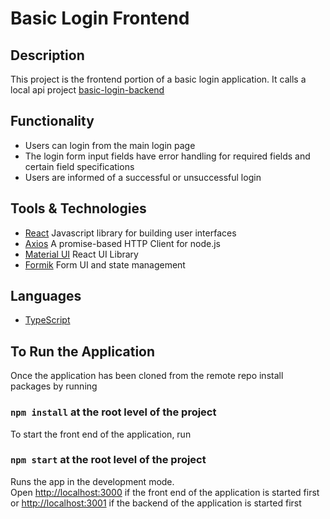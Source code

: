 # Basic Login Frontend

## Description
This project is the frontend portion of a basic login application. It calls a local api project [basic-login-backend](https://github.com/mchadds/basic-login-backend)

## Functionality
- Users can login from the main login page
- The login form input fields have error handling for required fields and certain field specifications
- Users are informed of a successful or unsuccessful login

## Tools & Technologies
- [React](https://reactjs.org/) Javascript library for building user interfaces
- [Axios](https://axios-http.com/docs/intro) A promise-based HTTP Client for node.js
- [Material UI](https://mui.com/) React UI Library
- [Formik](https://formik.org/docs/overview) Form UI and state management

## Languages
- [TypeScript](https://www.typescriptlang.org/)

## To Run the Application

Once the application has been cloned from the remote repo install packages by running
### `npm install` at the root level of the project

To start the front end of the application, run
### `npm start` at the root level of the project

Runs the app in the development mode.\
Open [http://localhost:3000](http://localhost:3000) if the front end of the application is started first or [http://localhost:3001](http://localhost:3001) if the backend of the application is started first 



